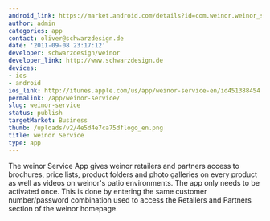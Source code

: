 ```yaml
---
android_link: https://market.android.com/details?id=com.weinor.weinor_service_en
author: admin
categories: app
contact: oliver@schwarzdesign.de
date: '2011-09-08 23:17:12'
developer: schwarzdesign/weinor
developer_link: http://www.schwarzdesign.de
devices:
- ios
- android
ios_link: http://itunes.apple.com/us/app/weinor-service-en/id451388454
permalink: /app/weinor-service/
slug: weinor-service
status: publish
targetMarket: Business
thumb: /uploads/v2/4e5d4e7ca75dflogo_en.png
title: weinor Service
type: app
---
```


The weinor Service App gives weinor retailers and partners access to brochures, price lists, product folders and photo galleries on every product as well as videos on weinor's patio environments. The app only needs to be activated once. This is done by entering the same customer number/password combination used to access the Retailers and Partners section of the weinor homepage.
